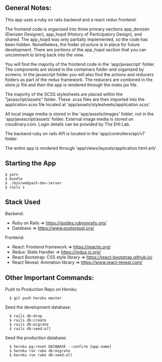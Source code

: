 ## General Notes:
This app uses a ruby on rails backend and a react redux frontend. 

The frontend code is organized into three primary sections app_denizen (Denizen Designer), app_hopd (History of Participatory Design), and shared. The app_hopd was only partially implemented, so the code has been hidden. Nonetheless, the folder structure is in place for future development. There are portions of the app_hopd section that you can uncomment to bring back into the view. 

You will find the majority of the frontend code in the 'app/javascript' folder. The components are stored in the containers folder and organized by screens. In the javascript folder you will also find the actions and reducers folders as part of the redux framework. The reducers are combined in the store.js file and then the app is rendered through the index.jsx file.

The majority of the SCSS stylesheets are placed within the "javascript/assets" folder. These .scss files are then imported into the application.scss file located at 'app/assets/stylesheets/application.scss'. 

All local image media is stored in the 'app/assets/images' folder, not in the 'app/javascript/assets' folder. External image media is stored on cloudinary.com. Login details can be provided by The EHI Lab.

The backend ruby on rails API is located in the 'app/controllers/api/v1' folder.

The entire app is rendered through 'app/views/layouts/application.html.erb'.

## Starting the App

```
$ yarn
$ bundle
$ ./bin/webpack-dev-server
$ rails s
```

## Stack Used

Backend: 
  - Ruby on Rails => https://guides.rubyonrails.org/ 
  - Database => https://www.postgresql.org/

Frontend: 
  - React: Frontend framework => https://reactjs.org/
  - Redux: State Handler => https://redux.js.org/
  - React Bootstrap: CSS style library => https://react-bootstrap.github.io/
  - React Reveal: Animation library  =>  https://www.react-reveal.com/

## Other Important Commands:
Push to Production Repo on Heroku 
```
  $ git push heroku master
```
Seed the development database:
```
  $ rails db:drop
  $ rails db:create
  $ rails db:migrate
  $ rails db:seed:all
```
Seed the production database:
```
  $ heroku pg:reset DATABASE --confirm {app-name}
  $ heroku run rake db:migrate
  $ heroku run rake db:seed:all
```
